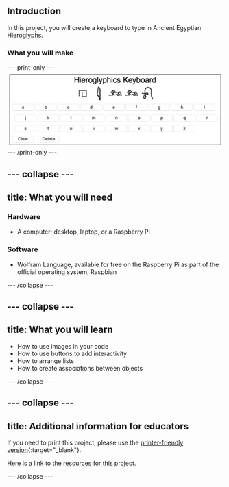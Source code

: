 ## Introduction

In this project, you will create a keyboard to type in Ancient Egyptian Hieroglyphs.

### What you will make


--- print-only ---
![Complete project](images/Complete.png)
--- /print-only ---

--- collapse ---
---
title: What you will need
---
### Hardware

+ A computer: desktop, laptop, or a Raspberry Pi

### Software

+ Wolfram Language, available for free on the Raspberry Pi as part of the official operating system, Raspbian

--- /collapse ---

--- collapse ---
---
title: What you will learn
---

+ How to use images in your code
+ How to use buttons to add interactivity
+ How to arrange lists
+ How to create associations between objects

--- /collapse ---

--- collapse ---
---
title: Additional information for educators
---

If you need to print this project, please use the [printer-friendly version](https://projects.raspberrypi.org/en/projects/project-name/print){:target="_blank"}.

[Here is a link to the resources for this project](http://rpf.io/project-name-go).

--- /collapse ---
